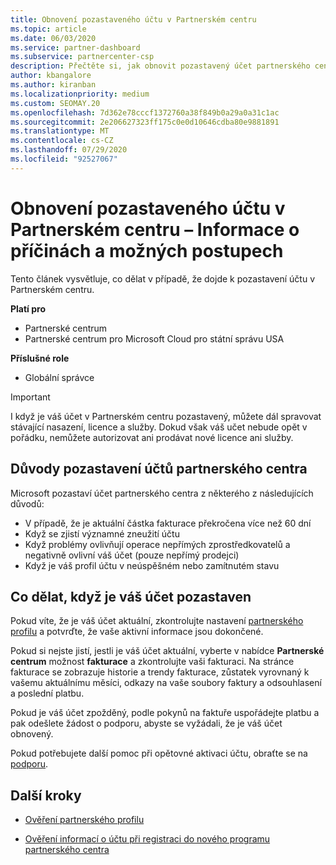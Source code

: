 ```yaml
---
title: Obnovení pozastaveného účtu v Partnerském centru
ms.topic: article
ms.date: 06/03/2020
ms.service: partner-dashboard
ms.subservice: partnercenter-csp
description: Přečtěte si, jak obnovit pozastavený účet partnerského centra, proč dojde k pozastavení partnerského účtu a jak můžete účet použít během pozastavení.
author: kbangalore
ms.author: kiranban
ms.localizationpriority: medium
ms.custom: SEOMAY.20
ms.openlocfilehash: 7d362e78cccf1372760a38f849b0a29a0a31c1ac
ms.sourcegitcommit: 2e206627323ff175c0e0d10646cdba80e9881891
ms.translationtype: MT
ms.contentlocale: cs-CZ
ms.lasthandoff: 07/29/2020
ms.locfileid: "92527067"
---
```

# <a name="restore-a-suspended-partner-center-account---learn-why-it-happens-and-what-to-do-about-it"></a>Obnovení pozastaveného účtu v Partnerském centru – Informace o příčinách a možných postupech

Tento článek vysvětluje, co dělat v případě, že dojde k pozastavení účtu v Partnerském centru.

**Platí pro**

-  Partnerské centrum
-  Partnerské centrum pro Microsoft Cloud pro státní správu USA

**Příslušné role**

- Globální správce


> [!IMPORTANT]  
> I když je váš účet v Partnerském centru pozastavený, můžete dál spravovat stávající nasazení, licence a služby. Dokud však váš učet nebude opět v pořádku, nemůžete autorizovat ani prodávat nové licence ani služby.

## <a name="why-partner-center-accounts-are-suspended"></a>Důvody pozastavení účtů partnerského centra

Microsoft pozastaví účet partnerského centra z některého z následujících důvodů:

- V případě, že je aktuální částka fakturace překročena více než 60 dní 
- Když se zjistí významné zneužití účtu
- Když problémy ovlivňují operace nepřímých zprostředkovatelů a negativně ovlivní váš účet (pouze nepřímý prodejci)
- Když je váš profil účtu v neúspěšném nebo zamítnutém stavu

## <a name="what-to-do-if-your-account-is-suspended"></a>Co dělat, když je váš účet pozastaven

Pokud víte, že je váš účet aktuální, zkontrolujte nastavení [partnerského profilu](https://partner.microsoft.com/pcv/accountsettings/partnerprofile) a potvrďte, že vaše aktivní informace jsou dokončené. 

Pokud si nejste jistí, jestli je váš účet aktuální, vyberte v nabídce **Partnerské centrum** možnost **fakturace** a zkontrolujte vaši fakturaci. Na stránce fakturace se zobrazuje historie a trendy fakturace, zůstatek vyrovnaný k vašemu aktuálnímu měsíci, odkazy na vaše soubory faktury a odsouhlasení a poslední platbu.

Pokud je váš účet zpožděný, podle pokynů na faktuře uspořádejte platbu a pak odešlete žádost o podporu, abyste se vyžádali, že je váš účet obnovený. 

Pokud potřebujete další pomoc při opětovné aktivaci účtu, obraťte se na [podporu](https://partner.microsoft.com/dashboard/support/csp/servicerequests/create).

## <a name="next-steps"></a>Další kroky

- [Ověření partnerského profilu](update-your-partner-profile.md)

- [Ověření informací o účtu při registraci do nového programu partnerského centra](verification-responses.md)

